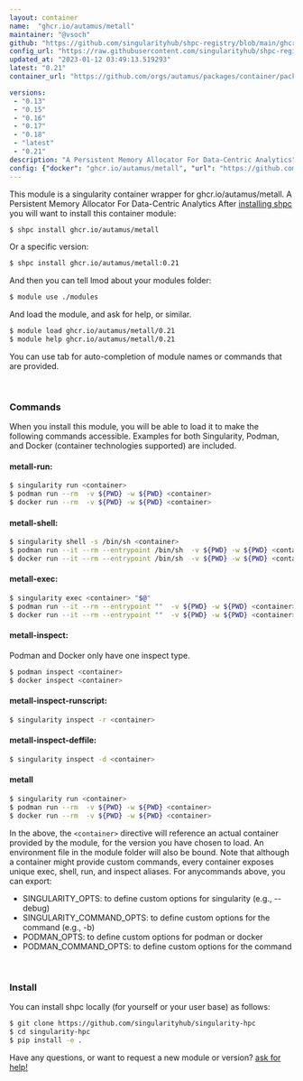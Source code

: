 ```yaml
---
layout: container
name:  "ghcr.io/autamus/metall"
maintainer: "@vsoch"
github: "https://github.com/singularityhub/shpc-registry/blob/main/ghcr.io/autamus/metall/container.yaml"
config_url: "https://raw.githubusercontent.com/singularityhub/shpc-registry/main/ghcr.io/autamus/metall/container.yaml"
updated_at: "2023-01-12 03:49:13.519293"
latest: "0.21"
container_url: "https://github.com/orgs/autamus/packages/container/package/metall"

versions:
 - "0.13"
 - "0.15"
 - "0.16"
 - "0.17"
 - "0.18"
 - "latest"
 - "0.21"
description: "A Persistent Memory Allocator For Data-Centric Analytics"
config: {"docker": "ghcr.io/autamus/metall", "url": "https://github.com/orgs/autamus/packages/container/package/metall", "maintainer": "@vsoch", "description": "A Persistent Memory Allocator For Data-Centric Analytics", "latest": {"0.21": "sha256:e272b8485e7fd86017e706363f814cf15107c15f01c5a56800ce100e8694bd5a"}, "tags": {"0.13": "sha256:38b265f335af401fb19f8839cb923e5d7236da7d5c8e88571180ac846ed4674b", "0.15": "sha256:e38dee252c235ad3a894fc15fbd7c141dfd3c91004aeb1118fc80c18ab46517e", "0.16": "sha256:982b182bbaabb05ca2d0e32e5fa3bfda3134a76e92dc39f383c6c544f5d7ed5d", "0.17": "sha256:4e9599ba5172626c91c4bf16cc0fb855da2ee807f23719a7fe07dbf5c9afde69", "0.18": "sha256:4d4e8c403c58ebcd04c22910d8cf4ddbc3b3008e373f2c1706a1f69399969187", "latest": "sha256:e272b8485e7fd86017e706363f814cf15107c15f01c5a56800ce100e8694bd5a", "0.21": "sha256:e272b8485e7fd86017e706363f814cf15107c15f01c5a56800ce100e8694bd5a"}}
---
```


This module is a singularity container wrapper for ghcr.io/autamus/metall.
A Persistent Memory Allocator For Data-Centric Analytics
After [installing shpc](#install) you will want to install this container module:


```bash
$ shpc install ghcr.io/autamus/metall
```

Or a specific version:

```bash
$ shpc install ghcr.io/autamus/metall:0.21
```

And then you can tell lmod about your modules folder:

```bash
$ module use ./modules
```

And load the module, and ask for help, or similar.

```bash
$ module load ghcr.io/autamus/metall/0.21
$ module help ghcr.io/autamus/metall/0.21
```

You can use tab for auto-completion of module names or commands that are provided.

<br>

### Commands

When you install this module, you will be able to load it to make the following commands accessible.
Examples for both Singularity, Podman, and Docker (container technologies supported) are included.

#### metall-run:

```bash
$ singularity run <container>
$ podman run --rm  -v ${PWD} -w ${PWD} <container>
$ docker run --rm  -v ${PWD} -w ${PWD} <container>
```

#### metall-shell:

```bash
$ singularity shell -s /bin/sh <container>
$ podman run --it --rm --entrypoint /bin/sh  -v ${PWD} -w ${PWD} <container>
$ docker run --it --rm --entrypoint /bin/sh  -v ${PWD} -w ${PWD} <container>
```

#### metall-exec:

```bash
$ singularity exec <container> "$@"
$ podman run --it --rm --entrypoint ""  -v ${PWD} -w ${PWD} <container> "$@"
$ docker run --it --rm --entrypoint ""  -v ${PWD} -w ${PWD} <container> "$@"
```

#### metall-inspect:

Podman and Docker only have one inspect type.

```bash
$ podman inspect <container>
$ docker inspect <container>
```

#### metall-inspect-runscript:

```bash
$ singularity inspect -r <container>
```

#### metall-inspect-deffile:

```bash
$ singularity inspect -d <container>
```



#### metall

```bash
$ singularity run <container>
$ podman run --rm  -v ${PWD} -w ${PWD} <container>
$ docker run --rm  -v ${PWD} -w ${PWD} <container>
```


In the above, the `<container>` directive will reference an actual container provided
by the module, for the version you have chosen to load. An environment file in the
module folder will also be bound. Note that although a container
might provide custom commands, every container exposes unique exec, shell, run, and
inspect aliases. For anycommands above, you can export:

 - SINGULARITY_OPTS: to define custom options for singularity (e.g., --debug)
 - SINGULARITY_COMMAND_OPTS: to define custom options for the command (e.g., -b)
 - PODMAN_OPTS: to define custom options for podman or docker
 - PODMAN_COMMAND_OPTS: to define custom options for the command

<br>

### Install

You can install shpc locally (for yourself or your user base) as follows:

```bash
$ git clone https://github.com/singularityhub/singularity-hpc
$ cd singularity-hpc
$ pip install -e .
```

Have any questions, or want to request a new module or version? [ask for help!](https://github.com/singularityhub/singularity-hpc/issues)